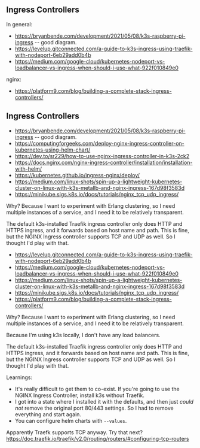 ## Ingress Controllers

In general:

- https://bryanbende.com/development/2021/05/08/k3s-raspberry-pi-ingress -- good diagram.
- https://levelup.gitconnected.com/a-guide-to-k3s-ingress-using-traefik-with-nodeport-6eb29add0b4b
- https://medium.com/google-cloud/kubernetes-nodeport-vs-loadbalancer-vs-ingress-when-should-i-use-what-922f010849e0

nginx:

- https://platform9.com/blog/building-a-complete-stack-ingress-controllers/

## Ingress Controllers

- https://bryanbende.com/development/2021/05/08/k3s-raspberry-pi-ingress -- good diagram.
- https://computingforgeeks.com/deploy-nginx-ingress-controller-on-kubernetes-using-helm-chart/
- https://dev.to/sr229/how-to-use-nginx-ingress-controller-in-k3s-2ck2
- https://docs.nginx.com/nginx-ingress-controller/installation/installation-with-helm/
- https://kubernetes.github.io/ingress-nginx/deploy/
- https://medium.com/linux-shots/spin-up-a-lightweight-kubernetes-cluster-on-linux-with-k3s-metallb-and-nginx-ingress-167d98f3583d
- https://minikube.sigs.k8s.io/docs/tutorials/nginx_tcp_udp_ingress/

Why? Because I want to experiment with Erlang clustering, so I need multiple
instances of a service, and I need it to be relatively transparent.

The default k3s-installed Traefik ingress controller only does HTTP and HTTPS
ingress, and it forwards based on host name and path. This is fine, but the
NGINX Ingress controller supports TCP and UDP as well. So I thought I'd play
with that.
- https://levelup.gitconnected.com/a-guide-to-k3s-ingress-using-traefik-with-nodeport-6eb29add0b4b
- https://medium.com/google-cloud/kubernetes-nodeport-vs-loadbalancer-vs-ingress-when-should-i-use-what-922f010849e0
- https://medium.com/linux-shots/spin-up-a-lightweight-kubernetes-cluster-on-linux-with-k3s-metallb-and-nginx-ingress-167d98f3583d
- https://minikube.sigs.k8s.io/docs/tutorials/nginx_tcp_udp_ingress/
- https://platform9.com/blog/building-a-complete-stack-ingress-controllers/

Why? Because I want to experiment with Erlang clustering, so I need multiple instances of a service, and I need it to be relatively transparent.

Because I'm using k3s locally, I don't have any load balancers.

The default k3s-installed Traefik ingress controller only does HTTP and HTTPS ingress, and it forwards based on host name and path. This is fine, but the NGINX Ingress controller supports TCP and UDP as well. So I thought I'd play with that.

Learnings:
- It's really difficult to get them to co-exist. If you're going to use the NGINX Ingress Controller, install k3s without Traefik.
- I got into a state where I installed it with the defaults, and then just _could not_ remove the original port 80/443 settings. So I had to remove everything and start again.
- You can configure helm charts with `--values`.

Apparently Traefk supports TCP anyway. Try that next? https://doc.traefik.io/traefik/v2.0/routing/routers/#configuring-tcp-routers
